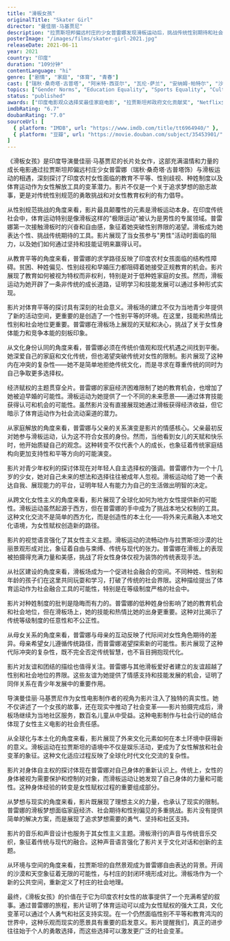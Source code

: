 ```yaml
---
title: "滑板女孩"
originalTitle: "Skater Girl"
director: "曼佳丽·马基贾尼"
description: "拉贾斯坦邦偏远村庄的少女普雷娜发现滑板运动后，挑战传统性别期待和社会规范的成长故事。这部家庭励志片通过滑板运动探讨印度农村女性的教育权利、性别平等、种姓制度以及体育运动对女性赋权的变革性作用。"
posterImage: "/images/films/skater-girl-2021.jpg"
releaseDate: 2021-06-11
year: 2021
country: "印度"
duration: "109分钟"
contentLanguage: "hi"
genre: ["剧情", "家庭", "体育", "青春"]
cast: ["瑞秋·桑奇塔·古普塔", "阿米特·西亚尔", "瓦伦·萨兰", "安纳姆·帕特尔", "沙法利·沙阿"]
topics: ["Gender Norms", "Education Equality", "Sports Equality", "Cultural Identity", "Economic Empowerment", "Family Liberation", "Youth Rights", "Cross-Cultural Feminism"]
status: "published"
awards: ["印度电影观众选择奖最佳家庭电影", "拉贾斯坦邦政府文化贡献奖", "Netflix全球观影量前十"]
imdbRating: "6.7"
doubanRating: "7.0"
sourceUrl: [
  { platform: "IMDB", url: "https://www.imdb.com/title/tt6964940/" },
  { platform: "豆瓣", url: "https://movie.douban.com/subject/35453901/" }
]
---
```


《滑板女孩》是印度导演曼佳丽·马基贾尼的长片处女作，这部充满温情和力量的成长电影通过拉贾斯坦邦偏远村庄少女普雷娜（瑞秋·桑奇塔·古普塔饰）与滑板运动的相遇，深刻探讨了印度农村女性面临的教育不平等、性别歧视、种姓制度以及体育运动作为女性解放工具的变革潜力。影片不仅是一个关于追求梦想的励志故事，更是对传统性别规范的勇敢挑战和对女性教育权利的有力倡导。

从性别规范挑战的角度来看，影片最具颠覆性的元素是滑板运动本身。在印度传统社会中，体育运动特别是像滑板这样的"极限运动"被认为是男性的专属领域。普雷娜第一次接触滑板时的兴奋和自由感，象征着她突破性别界限的渴望。滑板成为她表达个性、挑战传统期待的工具。影片展现了当女孩参与"男性"活动时面临的阻力，以及她们如何通过坚持和技能证明来赢得认可。

从教育平等的角度来看，普雷娜的求学路径反映了印度农村女孩面临的结构性障碍。贫困、种姓偏见、性别歧视和早婚压力都阻碍着她接受正规教育的机会。影片展现了教育如何被视为特权而非权利，特别是对于低种姓家庭的女孩。然而，滑板运动为她开辟了一条非传统的成长道路，证明学习和技能发展可以通过多种形式实现。

影片对体育平等的探讨具有深刻的社会意义。滑板场的建立不仅为当地青少年提供了新的活动空间，更重要的是创造了一个性别平等的环境。在这里，技能和热情比性别和社会地位更重要。普雷娜在滑板场上展现的天赋和决心，挑战了关于女性身体能力和竞争本能的刻板印象。

从文化身份认同的角度来看，普雷娜必须在传统价值观和现代机遇之间找到平衡。她深爱自己的家庭和文化传统，但也渴望突破传统对女性的限制。影片展现了这种内在冲突的复杂性——她不是简单地拒绝传统文化，而是寻求在尊重传统的同时为自己争取更多选择权。

经济赋权的主题贯穿全片。普雷娜的家庭经济困难限制了她的教育机会，也增加了她被迫早婚的可能性。滑板运动为她提供了一个不同的未来愿景——通过体育技能获得认可和机会的可能性。虽然影片没有直接展现她通过滑板获得经济收益，但它暗示了体育运动作为社会流动渠道的潜力。

从家庭解放的角度来看，普雷娜与父亲的关系演变是影片的情感核心。父亲最初反对她参与滑板运动，认为这不符合女孩的身份。然而，当他看到女儿的天赋和快乐时，他开始质疑自己的观念。这种转变不仅代表个人的成长，也象征着传统家庭结构向更加支持性和平等方向的可能演变。

影片对青少年权利的探讨体现在对年轻人自主选择权的强调。普雷娜作为一个十几岁的少女，她对自己未来的想法和选择往往被成年人忽视。滑板运动给了她一个表达自我、展现能力的平台，证明年轻人有能力为自己的生活做出明智的决定。

从跨文化女性主义的角度来看，影片展现了全球化如何为地方女性提供新的可能性。滑板运动虽然起源于西方，但在普雷娜的手中成为了挑战本地父权制的工具。这种文化交流不是简单的西方化，而是创造性的本土化——将外来元素融入本地文化语境，为女性赋权创造新的路径。

影片的视觉语言强化了其女性主义主题。滑板运动的流畅动作与拉贾斯坦沙漠的壮丽景观形成对比，象征着自由与束缚、传统与现代的张力。普雷娜在滑板上的表现被拍摄得充满力量和美感，挑战了将女性身体仅视为装饰的传统表现手法。

从社区建设的角度来看，滑板场成为一个促进社会融合的空间。不同种姓、性别和年龄的孩子们在这里共同玩耍和学习，打破了传统的社会界限。这种描绘提出了体育运动作为社会融合工具的可能性，特别是在等级制度严格的社会中。

影片对种姓制度的批判是隐晦而有力的。普雷娜的低种姓身份影响了她的教育机会和社会地位，但在滑板场上，她的技能和热情比她的出身更重要。这种对比揭示了传统等级制度的任意性和不公正性。

从母女关系的角度来看，普雷娜与母亲的互动反映了代际间对女性角色期待的差异。母亲希望女儿遵循传统路径，而普雷娜渴望探索新的可能性。影片展现了这种代际冲突的复杂性，既不完全否定传统智慧，也不盲目拥抱现代化。

影片对友谊和团结的描绘也值得关注。普雷娜与其他滑板爱好者建立的友谊超越了性别和社会地位的界限。这些友谊为她提供了情感支持和技能发展的机会，证明了同伴关系在青少年发展中的重要作用。

导演曼佳丽·马基贾尼作为女性电影制作者的视角为影片注入了独特的真实性。她不仅讲述了一个女孩的故事，还在现实中推动了社会变革——影片拍摄完成后，滑板场继续为当地社区服务，数百名儿童从中受益。这种电影制作与社会行动的结合体现了女性主义电影的社会责任感。

从全球化与本土化的角度来看，影片展现了外来文化元素如何在本土环境中获得新的意义。滑板运动在拉贾斯坦的语境中不仅是娱乐活动，更成为了女性解放和社会变革的象征。这种文化适应过程反映了全球化时代文化交流的复杂性。

影片对身体自主权的探讨体现在普雷娜对自己身体的重新认识上。传统上，女性的身体被视为需要保护和控制的对象，而滑板运动让她发现了自己身体的力量和可能性。这种身体经验的转变是女性赋权过程的重要组成部分。

从梦想与现实的角度来看，影片既展现了理想主义的力量，也承认了现实的限制。普雷娜的滑板梦想面临家庭经济、社会期待和性别偏见的多重挑战。影片没有提供简单的解决方案，而是展现了追求梦想需要的勇气、坚持和社区支持。

影片的音乐和声音设计也服务于其女性主义主题。滑板滑行的声音与传统音乐交织，象征着传统与现代的融合。这种声音语言强化了影片关于文化对话和创新的主题。

从环境与空间的角度来看，拉贾斯坦的自然景观成为普雷娜自由表达的背景。开阔的沙漠和天空象征着无限的可能性，与村庄的封闭环境形成对比。滑板场作为一个新的公共空间，重新定义了村庄的社会地理。

最终，《滑板女孩》的价值在于它为印度农村女性的故事提供了一个充满希望的叙事。通过普雷娜的旅程，影片证明了体育运动可以成为女性赋权的强大工具，文化变革可以通过个人勇气和社区支持实现。在一个仍然面临性别不平等和教育鸿沟的世界中，这种乐观而现实的愿景具有重要的启发意义。影片提醒我们，真正的进步往往始于个人的勇敢选择，而这些选择可以激发更广泛的社会变革。